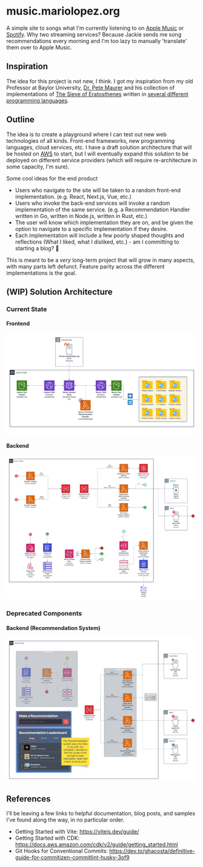 # music.mariolopez.org

A simple site to songs what I'm currently listening to on [Apple Music](https://www.apple.com/apple-music/) or [Spotify](https://www.spotify.com/). Why two streaming services? Because Jackie sends me song recommendations every morning and I'm too lazy to manually 'translate' them over to Apple Music.

## Inspiration

The idea for this project is not new, I think. I got my inspiration from my old Professor at Baylor University, [Dr. Pete Maurer](https://onlinecs.baylor.edu/faculty/dr-pete-maurer) and his collection of implementations of [The Sieve of Eratosthenes](https://en.wikipedia.org/wiki/Sieve_of_Eratosthenes) written in [several different programming languages](https://cs.baylor.edu/~maurer/SieveE/).

## Outline

The idea is to create a playground where I can test out new web technologies of all kinds. Front-end frameworks, new programming languages, cloud services, etc. I have a draft solution architecture that will be hosted on [AWS](https://aws.amazon.com/) to start, but I will eventually expand this solution to be deployed on different service providers (which will require re-architecture in some capacity, I'm sure).

Some cool ideas for the end product

- Users who navigate to the site will be taken to a random front-end implementation. (e.g. React, Next.js, Vue, etc.)
- Users who invoke the back-end services will invoke a random implementation of the same service. (e.g. a Recommendation Handler written in Go, written in Node.js, written in Rust, etc.)
- The user will know which implementation they are on, and be given the option to navigate to a specific implementation if they desire.
- Each implementation will include a few poorly shaped thoughts and reflections (What I liked, what I disliked, etc.) - am I committing to starting a blog? 🤔

This is meant to be a _very_ long-term project that will grow in many aspects, with many parts left defunct. Feature parity across the different implementations is the goal.

## (WIP) Solution Architecture

### Current State

#### Frontend

![Frontend Solution Architecture](./docs/[October%202025]%20Frontend%20Architecture.png)

#### Backend

![Backend Solution Architecture](./docs/[October%202025]%20Backend%20Architecture.png)

### Deprecated Components

#### Backend (Recommendation System)

![Deprecated Recommendation System Backend](<./docs/[October%202025]%20Backend%20Architecture%20(Deprecated%20Components).png>)

## References

I'll be leaving a few links to helpful documentation, blog posts, and samples I've found along the way, in no particular order.

- Getting Started with Vite: <https://vitejs.dev/guide/>
- Getting Started with CDK: <https://docs.aws.amazon.com/cdk/v2/guide/getting_started.html>
- Git Hooks for Conventional Commits: <https://dev.to/ghacosta/definitive-guide-for-commitizen-commitlint-husky-3of9>

